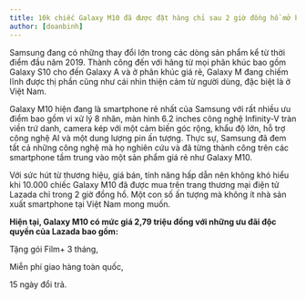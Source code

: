 ```yaml
---
title: 10k chiếc Galaxy M10 đã được đặt hàng chỉ sau 2 giờ đồng hồ mở bán
author: [doanbinh]
---
```


Samsung đang có những thay đổi lớn trong các dòng sản phẩm kể từ thời điểm đầu năm 2019. Thành công đến với hãng từ mọi phân khúc bao gồm Galaxy S10 cho đến Galaxy A và ở phân khúc giá rẻ, Galaxy M đang chiếm lĩnh được thị phần cũng như cái nhìn thiện cảm từ người dùng, đặc biệt là ở Việt Nam.

Galaxy M10 hiện đang là smartphone rẻ nhất của Samsung với rất nhiều ưu điểm bao gồm vi xử lý 8 nhân, màn hình 6.2 inches công nghệ Infinity-V tràn viền trứ danh, camera kép với một cảm biến góc rộng, khẩu độ lớn, hỗ trợ công nghệ AI và một dung lượng pin ấn tượng. Thực sự, Samsung đã đem tất cả những công nghệ mà họ nghiên cứu và đã từng thành công trên các smartphone tầm trung vào một sản phẩm giá rẻ như Galaxy M10.

Với sức hút từ thương hiệu, giá bán, tính năng hấp dẫn nên không khó hiểu khi 10.000 chiếc Galaxy M10 đã được mua trên trang thương mại điện tử Lazada chỉ trong 2 giờ đồng hồ. Một con số ấn tượng mà không ít nhà sản xuất smartphone tại Việt Nam mong muốn.

**Hiện tại, Galaxy M10 có mức giá 2,79 triệu đồng với những ưu đãi độc quyền của Lazada bao gồm:**

Tặng gói Film+ 3 tháng,

Miễn phí giao hàng toàn quốc,

15 ngày đổi trả.